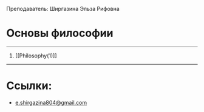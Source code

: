 Преподаватель: Ширгазина Эльза Рифовна
# Основы философии
---
1. [[Philosophy(1)]]

---
# Ссылки:
- e.shirgazina804@gmail.com